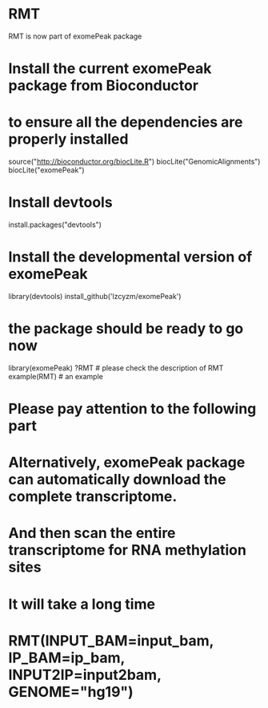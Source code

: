 # RMT
RMT is now part of exomePeak package

# Install the current exomePeak package from Bioconductor 
# to ensure all the dependencies are properly installed
source("http://bioconductor.org/biocLite.R")
biocLite("GenomicAlignments")
biocLite("exomePeak")

# Install devtools
install.packages("devtools")

# Install the developmental version of exomePeak
library(devtools)
install_github('lzcyzm/exomePeak')

# the package should be ready to go now
library(exomePeak)
?RMT # please check the description of RMT 
example(RMT) # an example

# Please pay attention to the following part
# Alternatively, exomePeak package can automatically download the complete transcriptome.
# And then scan the entire transcriptome for RNA methylation sites
# It will take a long time
# RMT(INPUT_BAM=input_bam, IP_BAM=ip_bam, INPUT2IP=input2bam, GENOME="hg19")
